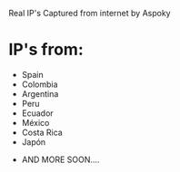 
Real IP's Captured from internet by Aspoky
# IP's from:

- Spain
- Colombia
- Argentina
- Peru
- Ecuador
- México
- Costa Rica
- Japón

* AND MORE SOON....
